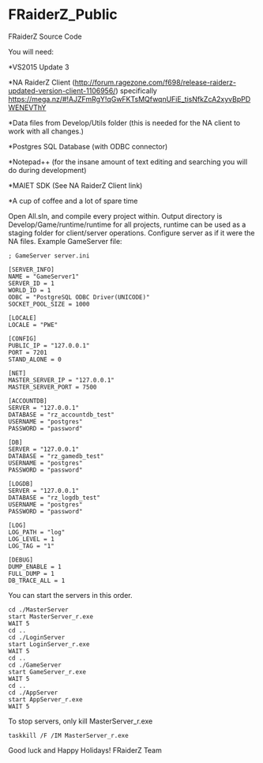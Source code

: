 # FRaiderZ_Public
FRaiderZ Source Code

You will need:

*VS2015 Update 3

*NA RaiderZ Client (http://forum.ragezone.com/f698/release-raiderz-updated-version-client-1106956/) specifically https://mega.nz/#!AJZFmRgY!qGwFKTsMQfwqnUFiE_tisNfkZcA2xyvBpPDWENEVThY

*Data files from Develop/Utils folder (this is needed for the NA client to work with all changes.)

*Postgres SQL Database (with ODBC connector)

*Notepad++ (for the insane amount of text editing and searching you will do during development)

*MAIET SDK (See NA RaiderZ Client link)

*A cup of coffee and a lot of spare time

Open All.sln, and compile every project within. Output directory is Develop/Game/runtime/runtime for all projects, runtime can be used as a staging folder for client/server operations.
Configure server as if it were the NA files. Example GameServer file:

	; GameServer server.ini

	[SERVER_INFO]
	NAME = "GameServer1"
	SERVER_ID = 1
	WORLD_ID = 1
	ODBC = "PostgreSQL ODBC Driver(UNICODE)"
	SOCKET_POOL_SIZE = 1000

	[LOCALE]
	LOCALE = "PWE"

	[CONFIG]
	PUBLIC_IP = "127.0.0.1"
	PORT = 7201
	STAND_ALONE = 0

	[NET]
	MASTER_SERVER_IP = "127.0.0.1"
	MASTER_SERVER_PORT = 7500

	[ACCOUNTDB]
	SERVER = "127.0.0.1"
	DATABASE = "rz_accountdb_test"
	USERNAME = "postgres"
	PASSWORD = "password"

	[DB]
	SERVER = "127.0.0.1"
	DATABASE = "rz_gamedb_test"
	USERNAME = "postgres"
	PASSWORD = "password"

	[LOGDB]
	SERVER = "127.0.0.1"
	DATABASE = "rz_logdb_test"
	USERNAME = "postgres"
	PASSWORD = "password"

	[LOG]
	LOG_PATH = "log"
	LOG_LEVEL = 1
	LOG_TAG = "1"

	[DEBUG]
	DUMP_ENABLE = 1
	FULL_DUMP = 1
	DB_TRACE_ALL = 1
		
You can start the servers in this order.
		
	cd ./MasterServer
	start MasterServer_r.exe
	WAIT 5
	cd ..
	cd ./LoginServer
	start LoginServer_r.exe
	WAIT 5
	cd ..
	cd ./GameServer
	start GameServer_r.exe
	WAIT 5
	cd ..
	cd ./AppServer
	start AppServer_r.exe
	WAIT 5

To stop servers, only kill MasterServer_r.exe

	taskkill /F /IM MasterServer_r.exe

				
Good luck and Happy Holidays!
FRaiderZ Team